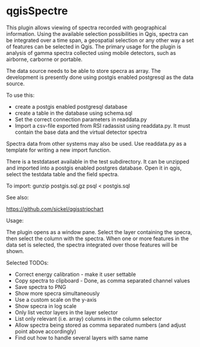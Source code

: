 # qgisSpectre

This plugin allows viewing of spectra recorded with geographical information. Using the available selection possibilities in Qgis, spectra can be integrated over a time span, a geospatial selection or any other way a set of features can be selected in Qgis. The primary usage for the plugin is analysis of gamma spectra collected using mobile detectors, such as airborne, carborne or portable. 

The data source needs to be able to store specra as array. The development is presently done using postgis enabled postgresql as the data source.

To use this:

* create a postgis enabled postgresql database
* create a table in the database using schema.sql
* Set the correct connection parameters in readdata.py
* Import a csv-file exported from RSI radassist using readdata.py. It must contain the base data and the virtual detector spectra

Spectra data from other systems may also be used. Use readdata.py as a template for writing a new import function.

There is a testdataset available in the test subdirectory. It can be unzipped and imported into a postgis enabled postgres database. Open it in qgis, select the testdata table and the field spectra.

To import:
gunzip postgis.sql.gz
psql <database> < postgis.sql


See also:

https://github.com/sickel/qgisstripchart

Usage:

The plugin opens as a window pane. Select the layer containing the specra, then select the column with the spectra. When one or more features in the data set is selected, the spectra integrated over those features will be shown.

Selected TODOs:

- Correct energy calibration - make it user settable
- Copy spectra to clipboard - Done, as comma separated channel values
- Save spectra to PNG
- Show more specra simultaneously
- Use a custom scale on the y-axis
- Show specra in log scale
- Only list vector layers in the layer selector
- List only relevant (i.e. array) columns in the column selector
- Allow spectra being stored as comma separated numbers (and adjust point above accordingly)
- Find out how to handle several layers with same name

